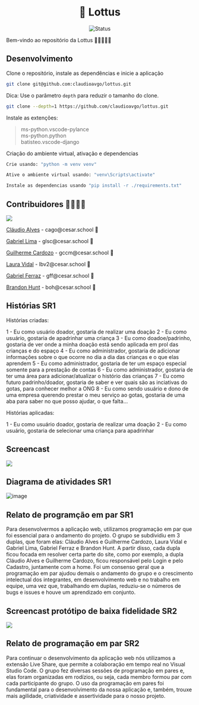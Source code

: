 <h1 align="center">🪷 Lottus </h1>

<p align="center">
  <img src="https://img.shields.io/badge/Status-Em%20desenvolvimento-green?style=flat-square" alt="Status">
</p>

<p>Bem-vindo ao repositório da Lottus 🪷👨‍👩‍👧‍👦
</p>


## Desenvolvimento
<p>Clone o repositório, instale as dependências e inicie a aplicação</p>

```bash
git clone git@github.com:claudioavgo/lottus.git
```
Dica: Use o parâmetro `depth` para reduzir o tamanho do clone.

```sh
git clone --depth=1 https://github.com/claudioavgo/lottus.git
```
<p>Instale as extenções:</p>

> 	ms-python.vscode-pylance <br>
>	ms-python.python <br>
>	batisteo.vscode-django

<p>Criação do ambiente virtual, ativação e dependencias</p>

```bash
Crie usando: "python -m venv venv"

Ative o ambiente virtual usando: "venv\Scripts\activate"

Instale as dependencias usando "pip install -r ./requirements.txt"
```


<h2>Contribuidores 👨‍👩‍👧‍👦</h2>
<a href="https://github.com/claudioavgo/lottus/graphs/contributors">
  <img src="https://contrib.rocks/image?repo=claudioavgo/lottus" />
</a>


<p><a href="https://github.com/claudioavgo">Cláudio Alves</a> - cago@cesar.school 📩</p>
<p><a href="https://github.com/GabrielLimaSC">Gabriel Lima</a> - glsc@cesar.school 📩</p>
<p><a href="https://github.com/cardozoguilherme">Guilherme Cardozo</a> - gccm@cesar.school 📩</p>
<p><a href="https://github.com/lauravidall">Laura Vidal</a> - lbv2@cesar.school 📩</p>
<p><a href="https://github.com/">Gabriel Ferraz</a> - gff@cesar.school 📩</p>
<p><a href="https://github.com/">Brandon Hunt</a> - boh@cesar.school 📩</p>


## Histórias SR1
<p>Histórias criadas:</p>
<p>
1 - Eu como usuário doador, gostaria de realizar uma doação
2 - Eu como usuário, gostaria de apadrinhar uma criança
3 - Eu como doadoe/padrinho, gostaria de ver onde a minha doação está sendo aplicada em prol das crianças e do espaço
4 - Eu como administrador, gostaria de adicionar informações sobre o que ocorre no dia a dia das crianças e o que elas aprendem
5 - Eu como administrador, gostaria de ter um espaço especial somente para a prestação de contas
6 - Eu como administrador, gostaria de ter uma área para adicionar/atualizar o histório das crianças
7 - Eu como futuro padrinho/doador, gostaria de saber e ver quais são as inciativas do gotas, para conhecer melhor a ONG
8 - Eu como sendo usuário e dono de uma empresa querendo prestar o meu serviço ao gotas, gostaria de uma aba para saber no que posso ajudar, o que falta...</p>
<p>Histórias aplicadas:</p>
<p>1 - Eu como usuário doador, gostaria de realizar uma doação
2 - Eu como usuário, gostaria de selecionar uma criança para apadrinhar</p>
 <h2>Screencast</h2>
<a href="https://youtu.be/BnFIN1o5-ig">
  <img src="https://i.ibb.co/RTfw26X/Captura-de-tela-2023-10-16-233923.jpg"/>
</a> 

## Diagrama de atividades SR1
![image](https://github.com/claudioavgo/lottus/assets/132401057/2f1d53bf-075f-4b11-a8da-1330bf1c4d87)

## Relato de programção em par SR1
<p>Para desenvolvermos a aplicação web, utilizamos programação em par que foi essencial para o andamento do projeto. O grupo se subdividiu em 3 duplas, que foram elas: Cláudio Alves e Guilherme Cardozo, Laura Vidal e Gabriel Lima, Gabriel Ferraz e Brandon Hunt. A partir disso, cada dupla ficou focada em resolver certa parte do site, como por exemplo, a dupla Cláudio Alves e Guilherme Cardozo, ficou responsável pelo Login e pelo Cadastro, juntamente com a home. Foi um consenso geral que a programação em par ajudou demais o andamento do grupo e o crescimento intelectual dos integrantes, em desenvolvimento web e no trabalho em equipe, uma vez que, trabalhando em duplas, reduziu-se o números de bugs e issues e houve um aprendizado em conjunto.</p>

## Screencast protótipo de baixa fidelidade SR2
<a href="https://youtu.be/C1B7ju19plU">
  <img src="https://i.ibb.co/RTfw26X/Captura-de-tela-2023-10-16-233923.jpg"/>
</a> 

## Relato de programação em par SR2
Para continuar o desenvolvimento da aplicação web nós utilizamos a extensão Live Share, que permite a colaboração em tempo real no Visual Studio Code. O grupo fez diversas sessões de programação em pares e, elas foram organizadas em rodízios, ou seja, cada membro formou par com cada participante do grupo. O uso da programação em pares foi fundamental para o desenvolvimento da nossa aplicação e, também, trouxe mais agilidade, criatividade e assertividade para o nosso projeto. 
